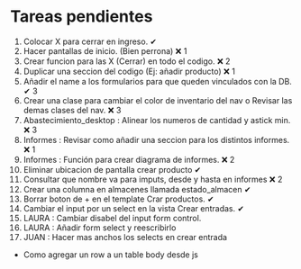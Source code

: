 # Tareas pendientes

1. Colocar X para cerrar en ingreso.                                                                 ✔  
2. Hacer pantallas de inicio. (Bien perrona)                                                         ❌ 1
2. Crear funcion para las X (Cerrar) en todo el codigo.                                              ❌ 2
3. Duplicar una seccion del codigo (Ej: añadir producto)                                             ❌ 1
4. Añadir el name a los formularios para que queden vinculados con la DB.                            ✔ 3
5. Crear una clase para cambiar el color de inventario del nav o Revisar las demas clases del nav.   ❌ 3
6. Abastecimiento_desktop : Alinear los numeros de cantidad y astick min.                            ❌ 3
7. Informes : Revisar como añadir una seccion para los distintos informes.                           ❌ 1
8. Informes : Función para crear diagrama de informes.                                               ❌ 2
9. Eliminar ubicacion de pantalla crear producto                                                     ✔
10. Consultar que nombre va para imputs, desde y hasta en informes                                   ❌ 2
11. Crear una columna en almacenes llamada estado_almacen                                            ✔ 
12. Borrar boton de + en el template Crar productos.                                                 ✔
13. Cambiar el input por un select en la vista Crear entradas.                                       ✔
14. LAURA : Cambiar disabel del input form control. 
15. LAURA : Añadir form select y reescribirlo
16. JUAN : Hacer mas anchos los selects en crear entrada

- Como agregar un row a un table body desde js
